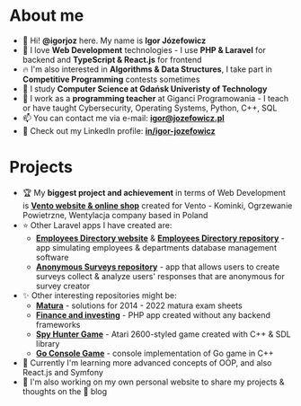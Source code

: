 # About me
- 👋 Hi! **@igorjoz** here. My name is **Igor Józefowicz**
- 👀 I love **Web Development** technologies - I use **PHP & Laravel** for backend and **TypeScript & React.js** for frontend
- 🔥 I'm also interested in **Algorithms & Data Structures**, I take part in **Competitive Programming** contests sometimes
- 🌱 I study **Computer Science at Gdańsk Univeristy of Technology**
- 💼 I work as a **programming teacher** at Giganci Programowania - I teach or have taught Cybersecurity, Operating Systems, Python, C++, SQL
- 📫 You can contact me via e-mail: **igor@jozefowicz.pl**
- 🔗 Check out my LinkedIn profile: [**in/igor-jozefowicz**](https://www.linkedin.com/in/igor-jozefowicz/)

# Projects
- 🏆 My **biggest project and achievement** in terms of Web Development is [**Vento website & online shop**](https://www.e-kominki.com/) created for Vento - Kominki, Ogrzewanie Powietrzne, Wentylacja company based in Poland
- ⭐ Other Laravel apps I have created are:
  - [**Employees Directory website**](https://igorjoz.com/) & [**Employees Directory repository**](https://github.com/igorjoz/employees_directory) - app simulating employees & departments database management software
  - [**Anonymous Surveys repository**](https://github.com/igorjoz/anon-surv) - app that allows users to create surveys collect & analyze users' responses that are anonymous for survey creator
- ✨ Other interesting repositories might be:
  - [**Matura**](https://github.com/igorjoz/matura) - solutions for 2014 - 2022 matura exam sheets
  - [**Finance and investing**](https://github.com/igorjoz/finance-and-investing/tree/main/src) - PHP app created without any backend frameworks
  - [**Spy Hunter Game**](https://github.com/igorjoz/spy-hunter-game) - Atari 2600-styled game created with C++ & SDL library
  - [**Go Console Game**](https://github.com/igorjoz/go-console-game) - console implementation of Go game in C++
- 🎯 Currently I'm learning more advanced concepts of OOP, and also React.js and Symfony
- 💫 I'm also working on my own personal website to share my projects & thoughts on the 📝 blog

<!---
igorjoz/igorjoz is a ✨ special ✨ repository because its `README.md` (this file) appears on your GitHub profile.
You can click the Preview link to take a look at your changes.
👏🤝🤝✨🎉🎆🎇🎯📌📍⛳
🥇🥈🥉🏅🎖️🏆🪄♥️📣🔔⭐🌟⚡🔥💫💥💯‼️❗
☑️🔳⬛
💽
--->
